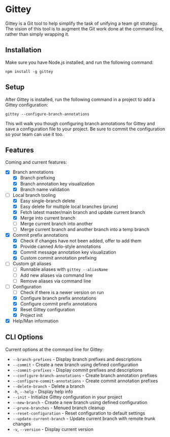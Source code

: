 # Gittey #

Gittey is a Git tool to help simplify the task of unifying a team git strategy. The vision of this tool is to augment the Git work done at the command line, rather than simply wrapping it.

## Installation ##

Make sure you have Node.js installed, and run the following command:

```
npm install -g gittey
```

## Setup ##

After Gittey is installed, run the following command in a project to add a Gittey configuration:

```
gittey --configure-branch-annotations
```

This will walk you though configuring branch annotations for Gittey and save a configuration file to your project. Be sure to commit the configuration so your team can use it too.

## Features ##

Coming and current features:

- [x] Branch annotations
    - [x] Branch prefixing
    - [x] Branch annotation key visualization
    - [x] Branch name validation
- [ ] Local branch tooling
    - [x] Easy single-branch delete
    - [x] Easy delete for multiple local branches (prune)
    - [x] Fetch latest master/main branch and update current branch
    - [x] Merge into current branch
    - [ ] Merge current branch into another
    - [ ] Merge current branch and another branch into a temp branch
- [x] Commit prefix annotations
    - [X] Check if changes have not been added, offer to add them
    - [x] Provide canned Arlo-style annotations
    - [x] Commit message annotation key visualization
    - [x] Custom commit annotation prefixing
- [ ] Custom git aliases
    - [ ] Runnable aliases with `gittey --aliasName`
    - [ ] Add new aliases via command line
    - [ ] Remove aliases via command line
- [ ] Configuration
    - [ ] Check if there is a newer version on run
    - [x] Configure branch prefix annotations
    - [x] Configure commit prefix annotations
    - [x] Reset Gittey configuration
    - [x] Project init
- [x] Help/Man information

## CLI Options ##

Current options at the command line for Gittey:

- `--branch-prefixes` - Display branch prefixes and descriptions
- `--commit` - Create a new branch using defined configuration
- `--commit-prefixes` - Display commit prefixes and descriptions
- `--configure-branch-annotations` - Create branch annotation prefixes
- `--configure-commit-annotations` - Create commit annotation prefixes
- `--delete-branch` - Delete a branch
- `-h`, `--help` - Display help info
- `--init` - Initialize Gittey configuration in your project
- `--new-branch` - Create a new branch using defined configuration
- `--prune-branches` - Menued branch cleanup
- `--reset-configuration` - Reset configuration to default settings
- `--update-current-branch` - Update current branch with remote trunk changes
- `-v`, `--version` - Display current version